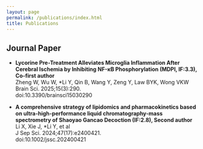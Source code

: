 ```yaml
---
layout: page
permalink: /publications/index.html
title: Publications
---
```


## Journal Paper

- **Lycorine Pre-Treatment Alleviates Microglia Inflammation After Cerebral Ischemia by Inhibiting NF-κB Phosphorylation (MDPI, IF:3.3), Co-first author**<br>Zheng W, Wu W, *Li Y, Qin B, Wang Y, Zeng Y, Law BYK, Wong VKW<br>Brain Sci. 2025;15(3):290.<br>doi:10.3390/brainsci15030290

- **A comprehensive strategy of lipidomics and pharmacokinetics based on ultra-high-performance liquid chromatography-mass spectrometry of Shaoyao Gancao Decoction (IF:2.8), Second author**<br>Li X, Xie J, *Li Y, et al<br>J Sep Sci. 2024;47(17):e2400421.<br>doi:10.1002/jssc.202400421

  <br>

<br>